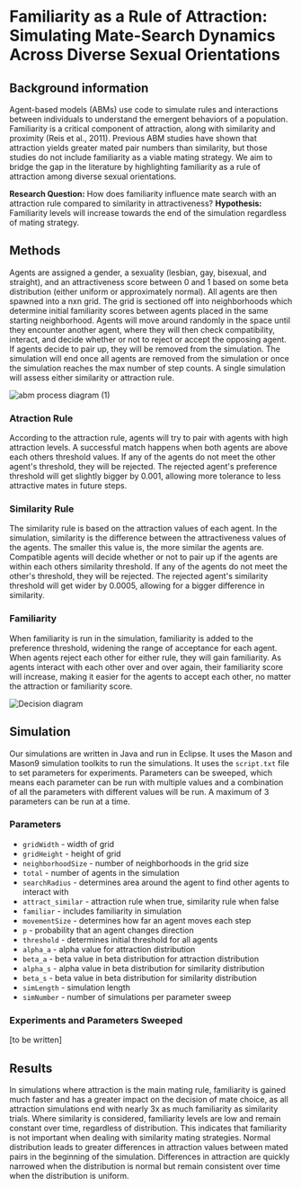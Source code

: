# Familiarity as a Rule of Attraction: Simulating Mate-Search Dynamics Across Diverse Sexual Orientations 

## Background information
Agent-based models (ABMs) use code to simulate rules and interactions between individuals to understand the emergent behaviors of a population. Familiarity is a critical component of attraction, along with similarity and proximity (Reis et al., 2011). Previous ABM studies have shown that attraction yields greater mated pair numbers than similarity, but those studies do not include familiarity as a viable mating strategy. We aim to bridge the gap in the literature by highlighting familiarity as a rule of attraction among diverse sexual orientations.

**Research Question:** How does familiarity influence mate search with an attraction rule compared to similarity in attractiveness?
**Hypothesis:** Familiarity levels will increase towards the end of the simulation regardless of mating strategy.

## Methods
Agents are assigned a gender, a sexuality (lesbian, gay, bisexual, and straight), and an attractiveness score between 0 and 1 based on some beta distribution (either uniform or approximately normal). All agents are then spawned into a nxn grid. The grid is sectioned off into neighborhoods which determine initial familiarity scores between agents placed in the same starting neighborhood. Agents will move around randomly in the space until they encounter another agent, where they will then check compatibility, interact, and decide whether or not to reject or accept the opposing agent. If agents decide to pair up, they will be removed from the simulation. The simulation will end once all agents are removed from the simulation or once the simulation reaches the max number of step counts. A single simulation will assess either similarity or attraction rule. 

![abm process diagram (1)](https://github.com/cath-chen/mate-choice-abm/assets/97262773/c868000a-5201-44e3-8ca2-0505db11904e)

### Atraction Rule
According to the attraction rule, agents will try to pair with agents with high attraction levels. A successful match happens when both agents are above each others threshold values. If any of the agents do not meet the other agent's threshold, they will be rejected. The rejected agent's preference threshold will get slightly bigger by 0.001, allowing more tolerance to less attractive mates in future steps. 

### Similarity Rule
The similarity rule is based on the attraction values of each agent. In the simulation, similarity is the difference between the attractiveness values of the agents. The smaller this value is, the more similar the agents are. Compatible agents will decide whether or not to pair up if the agents are within each others similarity threshold. If any of the agents do not meet the other's threshold, they will be rejected. The rejected agent's similarity threshold will get wider by 0.0005, allowing for a bigger difference in similarity. 

### Familiarity
When familiarity is run in the simulation, familiarity is added to the preference threshold, widening the range of acceptance for each agent. When agents reject each other for either rule, they will gain familiarity. As agents interact with each other over and over again, their familiarity score will increase, making it easier for the agents to accept each other, no matter the attraction or familiarity score. 

![Decision diagram](https://github.com/cath-chen/mate-choice-abm/assets/97262773/0fb73edd-d734-4847-b8fb-c49d93c1fec5)

## Simulation
Our simulations are written in Java and run in Eclipse. It uses the Mason and Mason9 simulation toolkits to run the simulations. It uses the `script.txt` file to set parameters for experiments. Parameters can be sweeped, which means each parameter can be run with multiple values and a combination of all the parameters with different values will be run. A maximum of 3 parameters can be run at a time.

### Parameters
- `gridWidth` - width of grid
- `gridHeight` - height of grid
- `neighborhoodSize` - number of neighborhoods in the grid size
- `total` - number of agents in the simulation
- `searchRadius` - determines area around the agent to find other agents to interact with
- `attract_similar` - attraction rule when true, similarity rule when false
- `familiar` - includes familiarity in simulation
- `movementSize` - determines how far an agent moves each step
- `p` - probability that an agent changes direction
- `threshold` - determines initial threshold for all agents
- `alpha_a` - alpha value for attraction distribution
- `beta_a` - beta value in beta distribution for attraction distribution
- `alpha_s` - alpha value in beta distribution for similarity distribution
- `beta_s` - beta value in beta distribution for similarity distribution
- `simLength` - simulation length
- `simNumber` - number of simulations per parameter sweep

### Experiments and Parameters Sweeped 
[to be written]

## Results
In simulations where attraction is the main mating rule, familiarity is gained much faster and has a greater impact on the decision of mate choice, as all attraction simulations end with nearly 3x as much familiarity as similarity trials. Where similarity is considered, familiarity levels are low and remain constant over time, regardless of distribution. This indicates that familiarity is not important when dealing with similarity mating strategies. Normal distribution leads to greater differences in attraction values between mated pairs in the beginning of the simulation. Differences in attraction are quickly narrowed when the distribution is normal but remain consistent over time when the distribution is uniform.
